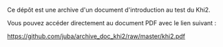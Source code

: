 Ce dépôt est une archive d'un document d'introduction au test du Khi2.

Vous pouvez accéder directement au document PDF avec le lien suivant :

https://github.com/juba/archive_doc_khi2/raw/master/khi2.pdf
